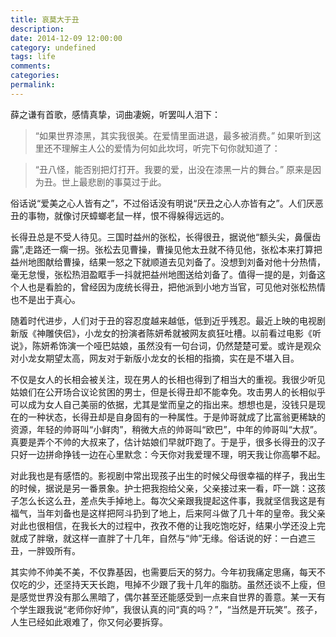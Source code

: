 ```yaml
---
title: 哀莫大于丑
description:
date: 2014-12-09 12:00:00
category: undefined
tags: life
comments:
categories:
permalink:
---
```



薛之谦有首歌，感情真挚，词曲凄婉，听罢叫人泪下：

> “如果世界漆黑，其实我很美。在爱情里面进退，最多被消费。”
如果听到这里还不理解主人公的爱情为何如此坎坷，听完下句你就知道了：

 

> “丑八怪，能否别把灯打开。我要的爱，出没在漆黑一片的舞台。”
原来是因为丑。世上最悲剧的事莫过于此。

俗话说“爱美之心人皆有之”，不过俗话没有明说“厌丑之心人亦皆有之”。人们厌恶丑的事物，就像讨厌蟑螂老鼠一样，恨不得躲得远远的。

<!--more-->

长得丑总是不受人待见。三国时益州的张松，长得很丑，据说他“额头尖，鼻偃齿露”,走路还一瘸一拐。张松去见曹操，曹操见他太丑就不待见他，张松本来打算把益州地图献给曹操，结果一怒之下就顺道去见刘备了。没想到刘备对他十分热情，毫无怠慢，张松热泪盈眶手一抖就把益州地图送给刘备了。值得一提的是，刘备这个人也是看脸的，曾经因为庞统长得丑，把他派到小地方当官，可见他对张松热情也不是出于真心。

随着时代进步，人们对于丑的容忍度越来越低，低到近乎残忍。最近上映的电视剧新版《神雕侠侣》，小龙女的扮演者陈妍希就被网友疯狂吐槽。以前看过电影《听说》，陈妍希饰演一个哑巴姑娘，虽然没有一句台词，仍然楚楚可爱。或许是观众对小龙女期望太高，网友对于新版小龙女的长相的指摘，实在是不堪入目。

不仅是女人的长相会被关注，现在男人的长相也得到了相当大的重视。我很少听见姑娘们在公开场合议论贫困的男士，但是长得丑却不能幸免。攻击男人的长相似乎可以成为女人自己美丽的依据，尤其是堂而皇之的指出来。想想也是，没钱只是现在的一种状态，长得丑却是自身固有的一种属性。于是帅哥就成了比富翁更稀缺的资源，年轻的帅哥叫“小鲜肉”，稍微大点的帅哥叫“欧巴”，中年的帅哥叫“大叔”。真要是弄个不帅的大叔来了，估计姑娘们早就吓跑了。于是乎，很多长得丑的汉子只好一边拼命挣钱一边在心里默念：今天你对我爱理不理，明天我让你高攀不起。

对此我也是有感悟的。影视剧中常出现孩子出生的时候父母很幸福的样子，我出生的时候，据说是另一番景象。护士把我抱给父亲，父亲接过来一看，吓一跳：这孩子怎么长这么丑，差点失手掉地上。每次父亲跟我提起这件事，我就坚信我这是有福气，当年刘备也是这样把阿斗扔到了地上，后来阿斗做了几十年的皇帝。我父亲对此也很相信，在我长大的过程中，孜孜不倦的让我吃饱吃好，结果小学还没上完就成了胖墩，就这样一直胖了十几年，自然与“帅”无缘。俗话说的好：一白遮三丑，一胖毁所有。

其实帅不帅美不美，不仅靠基因，也需要后天的努力。今年初我痛定思痛，每天不仅吃的少，还坚持天天长跑，甩掉不少跟了我十几年的脂肪。虽然还谈不上瘦，但是感觉世界没有那么黑暗了，偶尔甚至还能感受到一点来自世界的善意。某一天有个学生跟我说“老师你好帅”，我很认真的问“真的吗？”，“当然是开玩笑”。孩子，人生已经如此艰难了，你又何必要拆穿。
